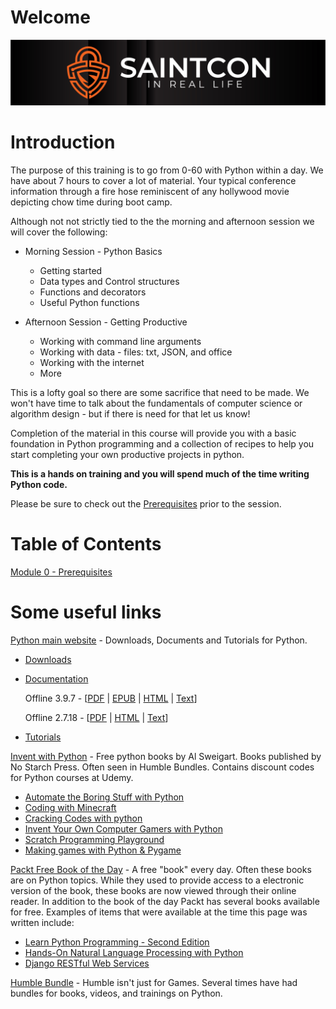 
# Welcome
![Saintcon 2019](images/logo.jpg) 

# Introduction
The purpose of this training is to go from 0-60 with Python within a day.  We have about 7 hours to cover a lot of material.  Your typical conference information through a fire hose reminiscent of any hollywood movie depicting chow time during boot camp.

Although not  not strictly tied to the the morning and afternoon session we will cover the following:

* Morning Session - Python Basics
  
    * Getting started
    * Data types and Control structures 
    * Functions and decorators
    * Useful Python functions 
* Afternoon Session - Getting Productive

    * Working with command line arguments 
    * Working with data - files: txt, JSON, and office
    * Working with the internet
    * More

This is a lofty goal so there are some sacrifice that need to be made.  We won't have time to talk about the fundamentals of computer science or algorithm design - but if there is need for that let us know!

Completion of the material in this course will provide you with a basic foundation in Python programming and a collection of recipes to help you start completing your own productive projects in python.   

**This is a hands on training and you will spend much of the time writing Python code.**

Please be sure to check out the [Prerequisites](Module&#32;00&#32;-&#32;Front&#32;Matter/readme.md) prior to the session.  

# Table of Contents
[Module 0 - Prerequisites](Module&#32;00&#32;-&#32;Front&#32;Matter/readme.md)

# Some useful links
[Python main website](https://www.python.org/) - Downloads, Documents and Tutorials for Python.

- [Downloads](https://www.python.org/downloads/)
- [Documentation](https://www.python.org/doc/) 

    Offline 3.9.7 - [[PDF](https://docs.python.org/3/archives/python-3.9.7-docs-pdf-letter.zip) | [EPUB](https://docs.python.org/3/archives/python-3.9.7-docs.epub) | [HTML](https://docs.python.org/3/archives/python-3.9.7-docs-html.zip) | [Text](https://docs.python.org/3/archives/python-3.9.7-docs-text.zip)]

    Offline 2.7.18 - [[PDF](https://docs.python.org/2/archives/python-2.7.18-docs-pdf-letter.zip) | [HTML](https://docs.python.org/2/archives/python-2.7.18-docs-html.zip) | [Text](https://docs.python.org/2/archives/python-2.7.18-docs-text.zip)]

- [Tutorials]()

[Invent with Python](http://inventwithpython.com/) - Free python books by Al Sweigart.  Books published by No Starch Press.  Often seen in Humble Bundles.  Contains discount codes for Python courses at Udemy.

- [Automate the Boring Stuff with Python](http://inventwithpython.com/#automate)
- [Coding with Minecraft](http://inventwithpython.com/#minecraft)
- [Cracking Codes with python](http://inventwithpython.com/#cracking)
- [Invent Your Own Computer Gamers with Python](http://inventwithpython.com/#invent)
- [Scratch Programming Playground](http://inventwithpython.com/#scratch)
- [Making games with Python & Pygame](http://inventwithpython.com/#pygame)

[Packt Free Book of the Day](https://www.packtpub.com/free-learning) - A free "book" every day. Often these books are on Python topics.  While they used to provide access to a electronic version of the book, these books are now viewed through their online reader.  In addition to the book of the day Packt has several books available for free.  Examples of items that were available at the time this page was written include:

- [Learn Python Programming - Second Edition](https://www.packtpub.com/free-ebook/learn-python-programming-second-edition/9781788996662)
- [Hands-On Natural Language Processing with Python](https://www.packtpub.com/free-ebook/hands-on-natural-language-processing-with-python/9781789139495)
- [Django RESTful Web Services](https://www.packtpub.com/free-ebook/django-restful-web-services/9781788833929)

[Humble Bundle](https://www.humblebundle.com/) - Humble isn't just for Games.  Several times have had bundles for books, videos, and trainings on Python.


